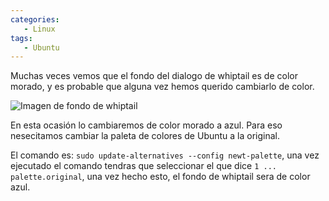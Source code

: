 ```yaml
---
categories: 
   - Linux
tags:
   - Ubuntu
---
```


Muchas veces vemos que el fondo del dialogo de whiptail es de color morado, y es probable que alguna vez hemos querido cambiarlo de color. 

<img src="https://dylanmeca.github.io/assets/img/whiptail-fondo.png"  alt="Imagen de fondo de whiptail">

En esta ocasión lo cambiaremos de color morado a azul. Para eso nesecitamos cambiar la paleta de colores de Ubuntu a la original. 

El comando es: ```sudo update-alternatives --config newt-palette```, una vez ejecutado el comando tendras que seleccionar el que dice ```1 ... palette.original```, una vez hecho
esto, el fondo de whiptail sera de color azul.
